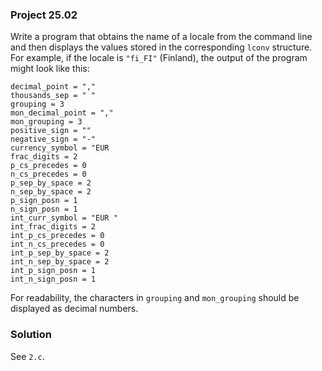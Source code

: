 ### Project 25.02

Write a program that obtains the name of a locale from the command line and then
displays the values stored in the corresponding `lconv` structure. For example,
if the locale is `"fi_FI"` (Finland), the output of the program might look like
this:

```
decimal_point = ","
thousands_sep = " "
grouping = 3
mon_decimal_point = ","
mon_grouping = 3
positive_sign = ""
negative_sign = "-"
currency_symbol = "EUR
frac_digits = 2
p_cs_precedes = 0
n_cs_precedes = 0
p_sep_by_space = 2
n_sep_by_space = 2
p_sign_posn = 1
n_sign_posn = 1
int_curr_symbol = "EUR "
int_frac_digits = 2
int_p_cs_precedes = 0
int_n_cs_precedes = 0
int_p_sep_by_space = 2
int_n_sep_by_space = 2
int_p_sign_posn = 1
int_n_sign_posn = 1
```

For readability, the characters in `grouping` and `mon_grouping` should be
displayed as decimal numbers.

### Solution

See `2.c`.
